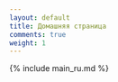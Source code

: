 ```yaml
---
layout: default
title: Домашняя страница
comments: true
weight: 1
---
```


{% include main_ru.md %}